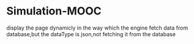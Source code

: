 # Simulation-MOOC
display the page dynamicly in the way which the engine fetch data from database,but the dataType is json,not fetching it from the database
